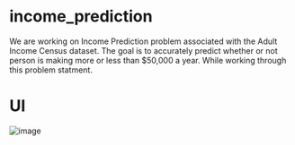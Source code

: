 # income_prediction

We are working on Income Prediction problem associated with the Adult Income Census dataset. 
The goal is to accurately predict whether or not person is making more or less than $50,000 a year. 
While working through this problem statment.

# UI
![image](https://github.com/gdharanidharan/income_prediction/assets/61073862/5b1a2c68-a0b7-4182-a3a9-ae90d075f468)

